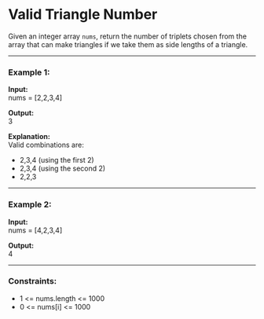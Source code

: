 # Valid Triangle Number

Given an integer array `nums`, return the number of triplets chosen from the array that can make triangles if we take them as side lengths of a triangle.

---

### Example 1:

**Input:**  
nums = [2,2,3,4]

**Output:**  
3

**Explanation:**  
Valid combinations are:

- 2,3,4 (using the first 2)
- 2,3,4 (using the second 2)
- 2,2,3

---

### Example 2:

**Input:**  
nums = [4,2,3,4]

**Output:**  
4

---

### Constraints:

- 1 <= nums.length <= 1000
- 0 <= nums[i] <= 1000
